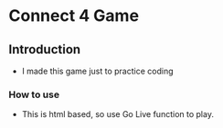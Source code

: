 # Connect 4 Game

## Introduction
- I made this game just to practice coding


### How to use

- This is html based, so use Go Live function to play.